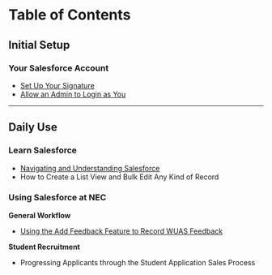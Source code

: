 # Table of Contents

## Initial Setup

### Your Salesforce Account

* [Set Up Your Signature](broken-reference)
* [Allow an Admin to Login as You](broken-reference)

***

## Daily Use

### Learn Salesforce

* [Navigating and Understanding Salesforce](sales-and-recruiting/daily-use/learn-salesforce/navigating-and-understanding-salesforce.md)
* How to Create a List View and Bulk Edit Any Kind of Record

### Using Salesforce at NEC

**General Workflow**

* [Using the Add Feedback Feature to Record WUAS Feedback](sales-and-recruiting/daily-use/using-salesforce-at-nec/using-the-add-feedback-feature-to-record-wuas-feedback.md)

**Student Recruitment**

* Progressing Applicants through the Student Application Sales Process
